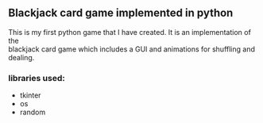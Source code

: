 ## Blackjack card game implemented in python

   This is my first python game that I have created. It is an implementation of the   
   blackjack card game which includes a GUI and animations for shuffling and dealing.

### libraries used:

  * tkinter
  * os
  * random
